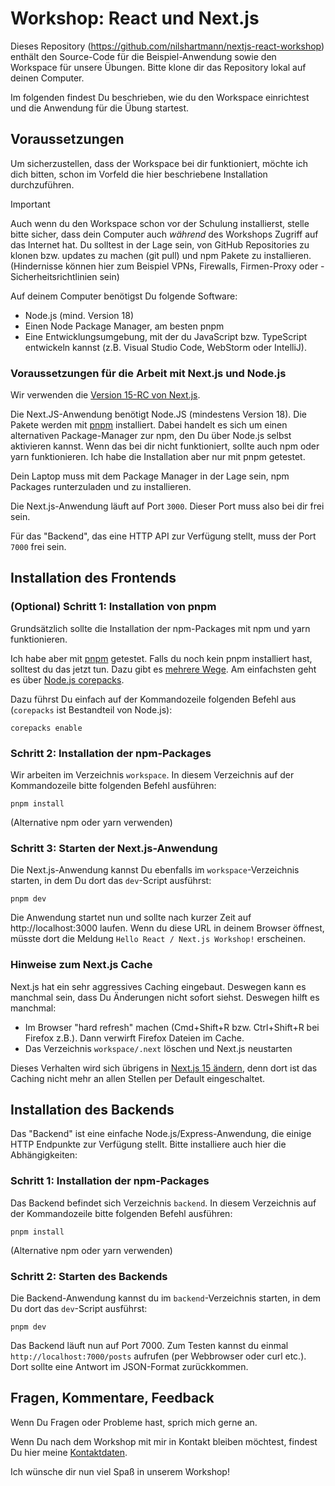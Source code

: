 # Workshop: React und Next.js

Dieses Repository (https://github.com/nilshartmann/nextjs-react-workshop) enthält den Source-Code für die Beispiel-Anwendung sowie den Workspace für unsere Übungen. Bitte klone dir das Repository lokal auf deinen Computer.

Im folgenden findest Du beschrieben, wie du den Workspace einrichtest und die Anwendung für die Übung startest.

## Voraussetzungen

Um sicherzustellen, dass der Workspace bei dir funktioniert, möchte ich dich bitten, schon im Vorfeld die hier beschriebene Installation durchzuführen.

> [!IMPORTANT]  
> Auch wenn du den Workspace schon vor der Schulung installierst, stelle bitte sicher, dass dein Computer auch _während_ des Workshops Zugriff auf das Internet hat. Du solltest in der Lage sein, von GitHub Repositories zu klonen bzw. updates zu machen (git pull) und npm Pakete zu installieren. (Hindernisse können hier zum Beispiel VPNs, Firewalls, Firmen-Proxy oder -Sicherheitsrichtlinien sein)

Auf deinem Computer benötigst Du folgende Software:

- Node.js (mind. Version 18)
- Einen Node Package Manager, am besten pnpm
- Eine Entwicklungsumgebung, mit der du JavaScript bzw. TypeScript entwickeln kannst (z.B. Visual Studio Code, WebStorm oder IntelliJ).

### Voraussetzungen für die Arbeit mit Next.js und Node.js

Wir verwenden die [Version 15-RC von Next.js](https://nextjs.org/blog/next-15-rc).

Die Next.JS-Anwendung benötigt Node.JS (mindestens Version 18). Die Pakete werden mit [pnpm](https://pnpm.io/installation) installiert. Dabei handelt es sich um einen alternativen Package-Manager zur npm, den Du über Node.js selbst aktivieren kannst. Wenn das bei dir nicht funktioniert, sollte auch npm oder yarn funktionieren. Ich habe die Installation aber nur mit pnpm getestet.

Dein Laptop muss mit dem Package Manager in der Lage sein, npm Packages runterzuladen und zu installieren.

Die Next.js-Anwendung läuft auf Port `3000`. Dieser Port muss also bei dir frei sein.

Für das "Backend", das eine HTTP API zur Verfügung stellt, muss der Port `7000` frei sein.

## Installation des Frontends

### (Optional) Schritt 1: Installation von pnpm

Grundsätzlich sollte die Installation der npm-Packages mit npm und yarn funktionieren.

Ich habe aber mit [pnpm](https://pnpm.io/) getestet. Falls du noch kein pnpm installiert hast, solltest du das jetzt tun. Dazu gibt es [mehrere Wege](https://pnpm.io/installation). Am einfachsten geht es über [Node.js corepacks](https://nodejs.org/docs/latest-v20.x/api/corepack.html).

Dazu führst Du einfach auf der Kommandozeile folgenden Befehl aus (`corepacks` ist Bestandteil von Node.js):

```
corepacks enable
```

### Schritt 2: Installation der npm-Packages

Wir arbeiten im Verzeichnis `workspace`. In diesem Verzeichnis auf der Kommandozeile bitte folgenden Befehl ausführen:

```
pnpm install
```

(Alternative npm oder yarn verwenden)

### Schritt 3: Starten der Next.js-Anwendung

Die Next.js-Anwendung kannst Du ebenfalls im `workspace`-Verzeichnis starten, in dem Du dort das `dev`-Script ausführst:

```
pnpm dev
```

Die Anwendung startet nun und sollte nach kurzer Zeit auf http://localhost:3000 laufen. Wenn du diese URL in deinem Browser öffnest, müsste dort die Meldung `Hello React / Next.js Workshop!` erscheinen.

### Hinweise zum Next.js Cache

Next.js hat ein sehr aggressives Caching eingebaut. Deswegen kann es manchmal sein, dass Du Änderungen nicht sofort siehst. Deswegen hilft es manchmal:

- Im Browser "hard refresh" machen (Cmd+Shift+R bzw. Ctrl+Shift+R bei Firefox z.B.). Dann verwirft Firefox Dateien im Cache.
- Das Verzeichnis `workspace/.next` löschen und Next.js neustarten

Dieses Verhalten wird sich übrigens in [Next.js 15 ändern](https://nextjs.org/blog/next-15-rc#caching-updates), denn dort ist das Caching nicht mehr an allen Stellen per Default eingeschaltet.

## Installation des Backends

Das "Backend" ist eine einfache Node.js/Express-Anwendung, die einige HTTP Endpunkte zur Verfügung stellt. Bitte installiere auch hier die Abhängigkeiten:

### Schritt 1: Installation der npm-Packages

Das Backend befindet sich Verzeichnis `backend`. In diesem Verzeichnis auf der Kommandozeile bitte folgenden Befehl ausführen:

```
pnpm install
```

(Alternative npm oder yarn verwenden)

### Schritt 2: Starten des Backends

Die Backend-Anwendung kannst du im `backend`-Verzeichnis starten, in dem Du dort das `dev`-Script ausführst:

```
pnpm dev
```

Das Backend läuft nun auf Port 7000. Zum Testen kannst du einmal `http://localhost:7000/posts` aufrufen (per Webbrowser oder curl etc.). Dort sollte eine Antwort im JSON-Format zurückkommen.

## Fragen, Kommentare, Feedback

Wenn Du Fragen oder Probleme hast, sprich mich gerne an.

Wenn Du nach dem Workshop mit mir in Kontakt bleiben möchtest, findest Du hier meine [Kontaktdaten](https://nilshartmann.net/kontakt).

Ich wünsche dir nun viel Spaß in unserem Workshop!
